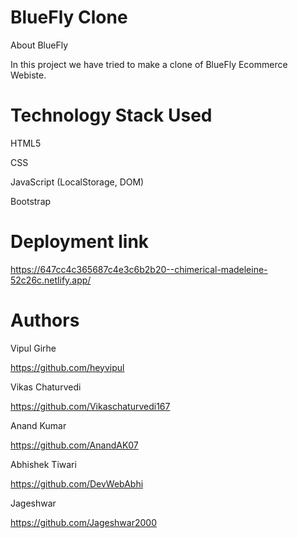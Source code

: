 # BlueFly Clone
About BlueFly 

In this project we have tried to make a clone of BlueFly Ecommerce Webiste. 

# Technology Stack Used
HTML5 

CSS

JavaScript (LocalStorage, DOM)

Bootstrap

# Deployment link
https://647cc4c365687c4e3c6b2b20--chimerical-madeleine-52c26c.netlify.app/

# Authors
Vipul Girhe 

https://github.com/heyvipul

Vikas Chaturvedi 
 
https://github.com/Vikaschaturvedi167

Anand Kumar 

https://github.com/AnandAK07

Abhishek Tiwari 

https://github.com/DevWebAbhi

Jageshwar 

https://github.com/Jageshwar2000
